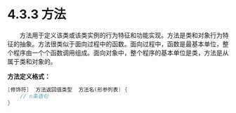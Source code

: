 # 4.3.3 方法

　　方法用于定义该类或该类实例的行为特征和功能实现。方法是类和对象行为特征的抽象。方法很类似于面向过程中的函数。面向过程中，函数是最基本单位，整个程序由一个个函数调用组成。面向对象中，整个程序的基本单位是类，方法是从属于类和对象的。

**方法定义格式：**　

```java
[修饰符]  方法返回值类型  方法名(形参列表) {
	// n条语句
}
```